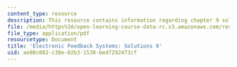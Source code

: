 ```yaml
---
content_type: resource
description: This resource contains information regarding chapter 9 solutions.
file: /media/https%3A/open-learning-course-data-rc.s3.amazonaws.com/res-6-010-electronic-feedback-systems-spring-2013/ae80c082c38e02b31530bed7292473cf_MITRES_6-010S13_sol09.pdf
file_type: application/pdf
resourcetype: Document
title: 'Electronic Feedback Systems: Solutions 9'
uid: ae80c082-c38e-02b3-1530-bed7292473cf
---
```

